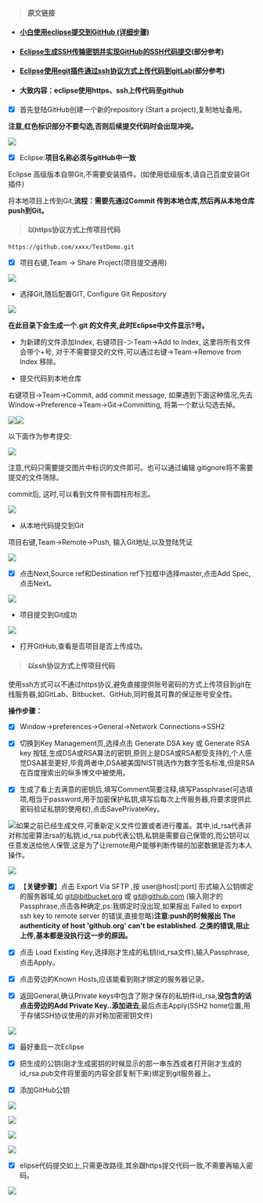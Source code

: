 > #### 原文链接

* #### [小白使用eclipse提交到GitHub \(详细步骤\)](https://blog.csdn.net/bendanany/article/details/78891804)
* #### [Eclipse生成SSH传输密钥并实现GitHub的SSH代码提交](https://blog.csdn.net/u014745069/article/details/79839202)\(部分参考\)
* #### [Eclipse使用egit插件通过ssh协议方式上传代码到gitLab](http://www.manongjc.com/article/32398.html)\(部分参考\)
* #### 大致内容：eclipse使用https、ssh上传代码至github
* [x] 首先登陆GitHub创建一个新的repository \(Start a project\),复制地址备用。

**注意,红色标识部分不要勾选,否则后续提交代码时会出现冲突。**

![](/assets/g1.png)

* [x] Eclipse:**项目名称必须与gitHub中一致**

Eclipse 高级版本自带Git,不需要安装插件。\(如使用低级版本,请自己百度安装Git插件\)

将本地项目上传到Git,**流程：需要先通过Commit 传到本地仓库,然后再从本地仓库push到Git。**

> #### 以https协议方式上传项目代码

`https://github.com/xxxx/TestDemo.git`

* [x] 项目右键,Team -&gt; Share Project\(项目提交通用\)

![](/assets/g2.png)

* 选择Git,随后配置GIT, Configure Git Repository

![](/assets/g3.png)

**在此目录下会生成一个.git 的文件夹,此时Eclipse中文件显示?号。**

* 为新建的文件添加Index, 右键项目-＞Team-&gt;Add to Index, 这里将所有文件会带个+号, 对于不需要提交的文件,可以通过右键-&gt;Team-&gt;Remove from Index 移除。

* 提交代码到本地仓库

右键项目-&gt;Team-&gt;Commit,  add commit message, 如果遇到下面这种情况,先去Window-&gt;Preference-&gt;Team-&gt;Git-&gt;Committing, 将第一个默认勾选去掉。

![](/assets/g5.png)![](/assets/g6.png)

以下面作为参考提交:

![](/assets/g7.png)

注意,代码只需要提交图片中标识的文件即可。也可以通过编辑.gitignore将不需要提交的文件筛除。

commit后, 这时,可以看到文件带有圆柱形标志。

![](/assets/k10.png)

* 从本地代码提交到Git

项目右键,Team-&gt;Remote-&gt;Push, 输入Git地址,以及登陆凭证

![](/assets/g8.png)

* [x] 点击Next,Source ref和Destination ref下拉框中选择master,点击Add Spec,点击Next。

![](/assets/g9t.png)

* 项目提交到Git成功

![](/assets/g10.png)

* 打开GitHub,查看是否项目是否上传成功。

> #### 以ssh协议方式上传项目代码

使用ssh方式可以不通过https协议,避免直接提供账号密码的方式上传项目到git在线服务器,如GitLab、Bitbucket、GitHub,同时极其可靠的保证账号安全性。

**操作步骤：**

* [x] Window-&gt;preferences-&gt;General-&gt;Network Connections-&gt;SSH2

* [x] 切换到Key Management页,选择点击 Generate DSA key 或 Generate RSA key 按钮,生成DSA或RSA算法的密钥,原则上是DSA或RSA都受支持的,个人感觉DSA甚至更好,毕竟两者中,DSA被美国NIST挑选作为数字签名标准,但是RSA在百度搜索出的纵多博文中被使用。

* [x] 生成了看上去满意的密钥后,填写Comment简要注释,填写Passphrase\(可选填项,相当于password,用于加密保护私钥,填写后每次上传服务器,将要求提供此密码验证私钥的使用权\),点击SavePrivateKey。

![](/assets/k12.png)如果之前已经生成文件,可重新定义文件位置或者进行覆盖。其中,id\_rsa代表非对称加密算法rsa的私钥,id\_rsa.pub代表公钥,私钥是需要自己保管的,而公钥可以任意发送给他人保管,这是为了让remote用户能够判断传输的加密数据是否为本人操作。

![](/assets/k13.png)

* [x] 【**关键步骤**】点击 Export Via SFTP ,按 user@host\[:port\] 形式输入公钥绑定的服务器域,如 git@bitbucket.org 或 git@github.com \(输入刚才的Passphrase,点击各种确定,ps:我绑定时没出现,如果报出 Failed to export ssh key to remote server 的错误,直接忽略\)**注意:push的时候报出 The authenticity of host 'github.org' can't be established. 之类的错误,阻止上传,基本都是没执行这一步的原因。**

* [x] 点击 Load Existing Key,选择刚才生成的私钥\(id\_rsa文件\),输入Passphrase,点击Apply。

* [x] 点击旁边的Known Hosts,应该能看到刚才绑定的服务器记录。

* [x] 返回General,确认Private keys中包含了刚才保存的私钥件id\_rsa,**没包含的话点击旁边的Add Private Key..添加进去**,最后点击Apply\(SSH2 home位置,用于存储SSH协议使用的非对称加密密钥文件\)

![](/assets/k11.png)

* [x] 最好重启一次Eclipse

* [x] 把生成的公钥\(刚才生成密钥的时候显示的那一串东西或者打开刚才生成的id\_rsa.pub文件将里面的内容全部复制下来\)绑定到git服务器上。

* [x] 添加GitHub公钥

![](/assets/k14.png)

![](/assets/k15.png)

![](/assets/k16.png)

![](/assets/k17.png)

* [x] elipse代码提交如上,只需更改路径,其余跟https提交代码一致,不需要再输入密码。

![](/assets/k18.png)

